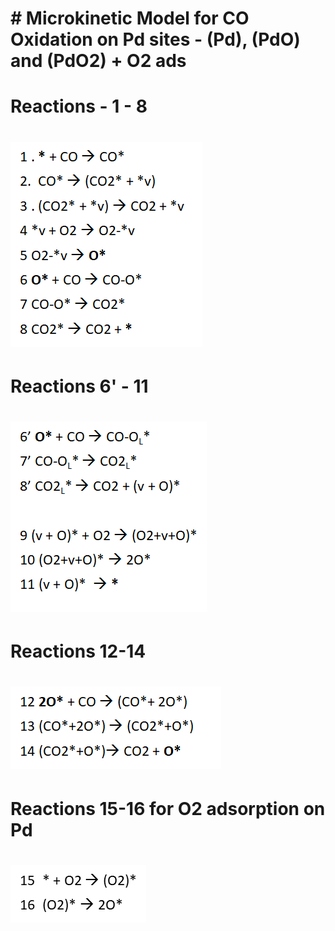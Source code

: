 # # Microkinetic Model for CO Oxidation on Pd sites - (Pd), (PdO) and (PdO2) + O2 ads

# Reactions - 1 - 8
# ![plot](./Figures/image1.png)


# Reactions 6' - 11
# ![plot](./Figures/image2.png)

# Reactions 12-14
# ![plot](./Figures/image3.png)

# Reactions 15-16 for O2 adsorption on Pd
# ![plot](./Figures/image4.png)

